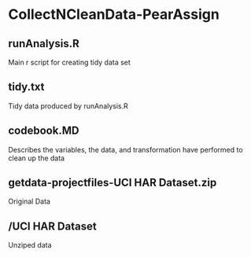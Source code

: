 CollectNCleanData-PearAssign
============================

runAnalysis.R
---
Main r script for creating tidy data set

tidy.txt
---
Tidy data produced by runAnalysis.R

codebook.MD
---
Describes the variables, the data, and transformation have performed to clean up the data

getdata-projectfiles-UCI HAR Dataset.zip
---
Original Data

/UCI HAR Dataset
---
Unziped data


